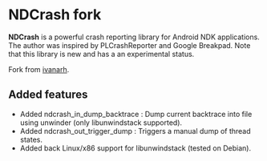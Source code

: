# NDCrash fork #

**NDCrash** is a powerful crash reporting library for Android NDK applications. The author was inspired by PLCrashReporter and Google Breakpad. Note that this library is new and has a an experimental status.

Fork from [ivanarh](https://github.com/ivanarh/ndcrash).

## Added features ##

* Added ndcrash_in_dump_backtrace : Dump current backtrace into file using unwinder (only libunwindstack supported).
* Added ndcrash_out_trigger_dump : Triggers a manual dump of thread states.
* Added back Linux/x86 support for libunwindstack (tested on Debian).
